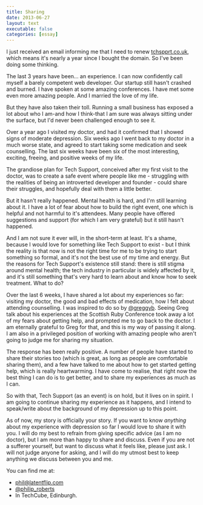 ```yaml
---
title: Sharing
date: 2013-06-27
layout: text
executable: false
categories: [essay]
---
```


I just received an email informing me that I need to renew [tchspprt.co.uk](http://tchspprt.co.uk), which means it's nearly a year since I bought the domain. So I've been doing some thinking.

The last 3 years have been... an experience. I can now confidently call myself a barely competent web developer. Our startup still hasn't crashed and burned. I have spoken at some amazing conferences. I have met some even more amazing people. And I married the love of my life. 

But they have also taken their toll. Running a small business has exposed a lot about who I am-and how I think-that I am sure was always sitting under the surface, but I'd never been challenged enough to see it. 

Over a year ago I visited my doctor, and had it confirmed that I showed signs of moderate depression. Six weeks ago I went back to my doctor in a much worse state, and agreed to start taking some medication and seek counselling. The last six weeks have been six of the most interesting, exciting, freeing, and positive weeks of my life.

The grandiose plan for Tech Support, conceived after my first visit to the doctor, was to create a safe event where people like me - struggling with the realities of being an introverted developer and founder - could share their struggles, and hopefully deal with them a little better. 

But it hasn't really happened. Mental health is hard, and I'm still learning about it. I have a lot of fear about how to build the right event, one which is helpful and not harmful to it's attendees. Many people have offered suggestions and support (for which I am very grateful) but it still hasn't happened. 

And I am not sure it ever will, in the short-term at least. It's a shame, because I would love for something like Tech Support to exist - but I think the reality is that now is not the right time for me to be trying to start something so formal, and it's not the best use of my time and energy. But the reasons for Tech Support's existence still stand: there is still stigma around mental health; the tech industry in particular is widely affected by it, and it's still something that's very hard to learn about and know how to seek treatment. What to do?

Over the last 6 weeks, I have shared a lot about my experiences so far: visiting my doctor, the good and bad effects of medication, how I felt about attending counselling. I was inspired to do so by [@greggyb](http://twitter.com/greggyb). Seeing Greg talk about his experiences at the Scottish Ruby Conference took away a lot of my fears about getting help, and prompted me to go back to the doctor. I am eternally grateful to Greg for that, and this is my way of passing it along. I am also in a privileged position of working with amazing people who aren't going to judge me for sharing my situation.

The response has been really positive. A number of people have started to share their stories too (which is great, as long as people are comfortable sharing them), and a few have talked to me about how to get started getting help, which is really heartwarming. I have come to realise, that right now the best thing I can do is to get better, and to share my experiences as much as I can. 

So with that, Tech Support (as an event) is on hold, but it lives on in spirit. I am going to continue sharing my experience as it happens, and I intend to speak/write about the background of my depression up to this point. 

As of now, my story is officially your story. If you want to know _anything_ about my experience with depression so far I would love to share it with you. I will do my best to refrain from giving specific advice (as I am no doctor), but I am more than happy to share and discuss. Even if you are not a sufferer yourself, but want to discuss what it feels like, please just ask. I will not judge anyone for asking, and I will do my utmost best to keep anything we discuss between you and me.

You can find me at:

* [phil@latentflip.com](mailto:phil@latentflip.com)
* [@philip_roberts](http://twitter.com/philip_roberts)
* In TechCube, Edinburgh.


